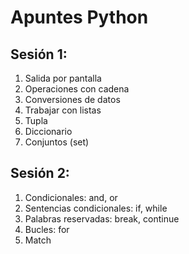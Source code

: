 # Apuntes Python
## Sesión 1:
1. Salida por pantalla
2. Operaciones con cadena
3. Conversiones de datos
4. Trabajar con listas
5. Tupla
6. Diccionario
7. Conjuntos (set)
## Sesión 2:
1. Condicionales: and, or
2. Sentencias condicionales: if, while
3. Palabras reservadas: break, continue
4. Bucles: for
5. Match
